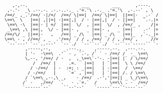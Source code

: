 <pre>
   ,-,--.                     ___         ___      ,----.
 ,-.'-  _\ .--.-. .-.-..-._ .'=.'\ .-._ .'=.'\  ,-.--` , \  .-.,.---.
/==/_ ,_.'/==/ -|/=/  /==/ \|==|  /==/ \|==|  ||==|-  _.-` /==/  `   \
\==\  \   |==| ,||=| -|==|,|  / - |==|,|  / - ||==|   `.-.|==|-, .=., |
 \==\ -\  |==|- | =/  |==|  \/  , |==|  \/  , /==/_ ,    /|==|   '='  /
 _\==\ ,\ |==|,  \/ - |==|- ,   _ |==|- ,   _ |==|    .-' |==|- ,   .'
/==/\/ _ ||==|-   ,   /==| _ /\   |==| _ /\   |==|_  ,`-._|==|_  . ,'.
\==\ - , //==/ , _  .'/==/  / / , /==/  / / , /==/ ,     //==/  /\ ,  )
 `--`---' `--`..---'  `--`./  `--``--`./  `--``--`-----`` `--`-`--`--'
        ,-----,--,     _.---.,_    ,-----.--.  ,---.--.
        | '-  -\==\  .'  - , `.-, /` ` - /==/ /  -_ \==\
        \,--, '/==/ / -  ,  ,_\==\`-'-. -|==| |` / \/==/
           /  /==/ |     .=.   |==|   | `|==|  \ \ /==/
          / -/==/  | -  :=; : _|==|   | -|==|  /  \==/
         / -/==/   |     `=` , |==|   | `|==| /. / \==\
        / `\==\_,--,\ _,    - /==/  .-','|==|| _ \_/\==\
       /` -   ,/==/  `.   - .`=.`  /     \==\\ . -  /==/
       `------`--`     ``--'--'    `-----`---`'----`--`
</pre>
